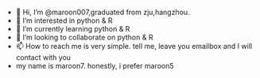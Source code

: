 - 👋 Hi, I’m @maroon007,graduated from zju,hangzhou.
- 👀 I’m interested in python & R
- 🌱 I’m currently learning python & R
- 💞️ I’m looking to collaborate on python & R
- 📫 How to reach me is very simple. tell me, leave you emailbox and I will contact with you
- my name is maroon7. honestly, i prefer maroon5 
<!---
maroon007/maroon007 is a ✨ special ✨ repository because its `README.md` (this file) appears on your GitHub profile.
You can click the Preview link to take a look at your changes.
--->
